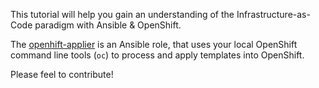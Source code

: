 This tutorial will help you gain an understanding of the Infrastructure-as-Code paradigm with Ansible & OpenShift.
 
The [openhift-applier](https://github.com/redhat-cop/openshift-applier.git) is an Ansible role, that uses your local OpenShift command line tools (`oc`) to process and apply templates into OpenShift.

Please feel to contribute!

